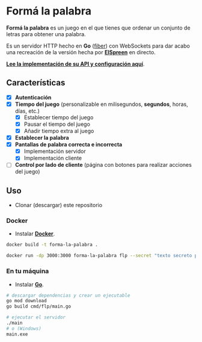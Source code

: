 # Formá la palabra
**Formá la palabra** es un juego en el que tienes que ordenar un conjunto de letras para obtener una palabra.

Es un servidor HTTP hecho en **Go** ([fiber](https://gofiber.io)) con WebSockets para dar acabo una recreación de la versión hecha por **[ElSpreen](https://twitch.tv/elspreen)** en directo.

**[Lee la implementación de su API y configuración aquí](https://github.com/Drylozu/FormaLaPalabra/blob/main/IMPLEMENTATION.md)**.

## Características
- [x] **Autenticación**
- [x] **Tiempo del juego** (personalizable en milisegundos, **segundos**, horas, días, etc.)
  - [x] Establecer tiempo del juego
  - [x] Pausar el tiempo del juego
  - [x] Añadir tiempo extra al juego
- [x] **Establecer la palabra**
- [x] **Pantallas de palabra correcta e incorrecta**
  - [x] Implementación servidor
  - [x] Implementación cliente
- [ ] **Control por lado de cliente** (página con botones para realizar acciones del juego)

## Uso
- Clonar (descargar) este repositorio

### Docker
- Instalar **[Docker](https://www.docker.com/)**.
```sh
docker build -t forma-la-palabra .

docker run -dp 3000:3000 forma-la-palabra flp --secret "texto secreto para autenticación"
```

### En tu máquina
- Instalar **[Go](https://go.dev/)**.
```sh
# descargar dependencias y crear un ejecutable
go mod download
go build cmd/flp/main.go

# ejecutar el servidor
./main
# o (Windows)
main.exe
```